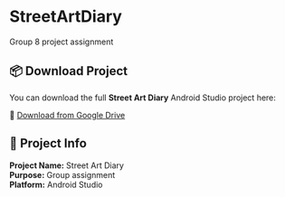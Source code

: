 # StreetArtDiary
Group 8 project assignment
## 📦 Download Project

You can download the full **Street Art Diary** Android Studio project here:

🔗 [Download from Google Drive](https://drive.google.com/file/d/1_Z3f5f5kvCfw3e8og2JlMJKBRgpK1b-k/view?usp=sharing)

## 📝 Project Info

**Project Name:** Street Art Diary  
**Purpose:** Group assignment  
**Platform:** Android Studio  

